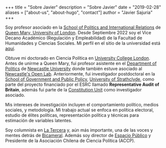+++
title = "Sobre Javier"
description = "Sobre Javier"
date = "2019-02-28"
aliases = ["about-us", "about-hugo", "contact"]
author = "Javier Sajuria"
+++

Soy profesor asociado en la [School of Politics and International Relations](http://www.politics.qmul.ac.uk) de [Queen Mary, University of London](http://www.qmul.ac.uk). Desde Septiembre 2022 soy el Vice Decano Académico (Regulación y Empleabilidad) de la Facultad de Humanidades y Ciencias Sociales. Mi perfil en el sitio de la universidad está [aquí](https://www.qmul.ac.uk/politics/staff/profiles/sajuriajavier.html).

Obtuve mi doctorado en Ciencia Política en [University College London](http://www.ucl.ac.uk). Antes de unirme a Queen Mary, fui profesor asistente en el [Department of Politics][2] de [Newcastle University][1] donde también estuve asociado al [Newcastle's Open Lab][3]. Anteriormente, fui investigador postdoctoral en la [School of Government and Public Policy](http://www.strath.ac.uk/humanities/schoolofgovernmentandpublicpolicy/), [University of Strathclyde](http://www.strath.ac.uk/), como parte del proyecto financiado por el ESRC llamado **Representative Audit of Britain**, además fui parte de la [Constitution Unit][4] como investigador asociado.

Mis intereses de investigación incluyen el comportamiento político, medios sociales, y metodología. Mi trabajo actual se enfoca en política electoral, estudio de élites políticas, representación política y técnicas para estimación de variables latentes.

Soy columnista en [La Tercera](https://www.latercera.com/autor/javier-sajuria/) y, aún más importante, una de las voces y mentes detrás de  [Bicameral](https://open.spotify.com/show/7eL0L2zmrZA9BoSv2zXdzD). Además soy director de [Espacio Público](www.espaciopublico.cl) y Presidente de la Asociación Chilena de Ciencia Política (ACCP).


 [1]: http://www.ncl.ac.uk
 [2]: http://www.ncl.ac.uk/gps/politics/
 [3]: https://openlab.ncl.ac.uk
 [4]: http://www.ucl.ac.uk/constitution-unit/
